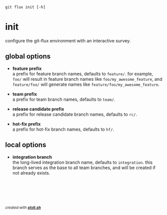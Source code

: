 
    git flux init [-h]

# init

configure the git-flux environment with an interactive survey.

## global options

- **feature prefix**  
  a prefix for feature branch names, defaults to `feature/`.
  for example, `foo/` will result in feature branch names like `foo/my_awesome_feature`, and `feature/foo/` will generate names like `feature/foo/my_awesome_feature`.

- **team prefix**  
  a prefix for team branch names, defaults to `team/`.

- **release candidate prefix**  
  a prefix for release candidate branch names, defaults to `rc/`.

- **hot-fix prefix**  
  a prefix for hot-fix branch names, defaults to `hf/`.

	
## local options

- **integration branch**  
  the long-lived integration branch name, defaults to `integration`.
  this branch serves as the base to all team branches, and will be created if not already exists.



<br/><br/>
---
<sup><i>created with <b><a href="https://github.com/eliranmal/styli.sh">styli.sh</a></b></i></sup>
